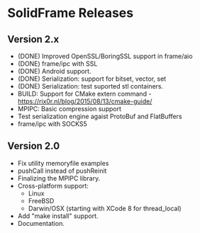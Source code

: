 # SolidFrame Releases

## Version 2.x
* (DONE) Improved OpenSSL/BoringSSL support in frame/aio
* (DONE) frame/ipc with SSL
* (DONE) Android support.
* (DONE) Serialization: support for bitset, vector<bool>, set
* (DONE) Serialization: test suported stl containers.
* BUILD: Support for CMake extern command - https://rix0r.nl/blog/2015/08/13/cmake-guide/
* MPIPC: Basic compression support
* Test serialization engine agaist ProtoBuf and FlatBuffers
* frame/ipc with SOCKS5


## Version 2.0
* Fix utility memoryfile examples
* pushCall instead of pushReinit
* Finalizing the MPIPC library.
* Cross-platform support:
	* Linux
	* FreeBSD
	* Darwin/OSX (starting with XCode 8 for thread_local)
* Add "make install" support.
* Documentation.

